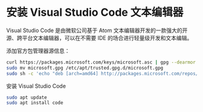 # 安装 Visual Studio Code 文本编辑器

Visual Studio Code 是由微软公司基于 Atom 文本编辑器开发的一款强大的开源、跨平台文本编辑器，可以在不需要 IDE 的场合进行轻量级开发和文本编辑。

添加官方包管理器源信息：

```bash
curl https://packages.microsoft.com/keys/microsoft.asc | gpg --dearmor > microsoft.gpg
sudo mv microsoft.gpg /etc/apt/trusted.gpg.d/microsoft.gpg
sudo sh -c 'echo "deb [arch=amd64] http://packages.microsoft.com/repos/vscode stable main" > /etc/apt/sources.list.d/vscode.list'
```

安装 Visual Studio Code

```bash
sudo apt update
sudo apt install code
```
